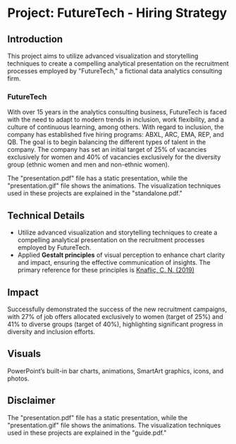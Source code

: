 # Project: FutureTech - Hiring Strategy

## Introduction

This project aims to utilize advanced visualization and storytelling techniques to create a compelling analytical presentation on the recruitment processes employed by "FutureTech," a fictional data analytics consulting firm.

### FutureTech

With over 15 years in the analytics consulting business, FutureTech is faced with the need to adapt to modern trends in inclusion, work flexibility, and a culture of continuous learning, among others. With regard to inclusion, the company has established five hiring programs: ABXL, ARC, EMA, REP, and QB. The goal is to begin balancing the different types of talent in the company. The company has set an initial target of 25% of vacancies exclusively for women and 40% of vacancies exclusively for the diversity group (ethnic women and men and non-ethnic women).

The "presentation.pdf" file has a static presentation, while the "presentation.gif" file shows the animations. The visualization techniques used in these projects are explained in the "standalone.pdf."

## Technical Details
- Utilize advanced visualization and storytelling techniques to create a compelling analytical presentation on the recruitment processes 
employed by FutureTech.
- Applied **Gestalt principles** of visual perception to enhance chart clarity and impact, ensuring the effective communication of 
insights. The primary reference for these principles is [Knaflic, C. N. (2019)](https://www-oreilly-com.libproxy.nbcc.ca/library/view/storytelling-with-data/9781119002253/)

## Impact

Successfully demonstrated the success of the new recruitment campaigns, with 27% of job offers allocated exclusively to women (target of 25%) and 41% to diverse groups (target of 40%), highlighting significant progress in diversity and inclusion efforts.

## Visuals

PowerPoint’s built-in bar charts, animations, SmartArt graphics, icons, and photos. 


## Disclaimer
The "presentation.pdf" file has a static presentation, while the "presentation.gif" file shows the animations. 
The visualization techniques used in these projects are explained in the "guide.pdf."
